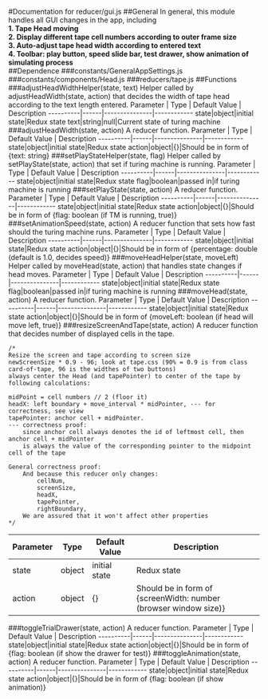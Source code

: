#Documentation for reducer/gui.js 
##General
In general, this module handles all GUI changes in the app, including<br>
**1. Tape Head moving**<br>
**2. Display different tape cell numbers according to outer frame size**<br>
**3. Auto-adjust tape head width according to entered text**<br>
**4. Toolbar: play button, speed slide bar, test drawer, show animation of simulating process**<br>
##Dependence
###constants/GeneralAppSettings.js
###constants/components/Head.js
###reducers/tape.js 
##Functions
###adjustHeadWidthHelper(state, text)
Helper called by adjustHeadWidth(state, action) that decides the width of tape head according to the text length entered.
Parameter | Type | Default Value | Description
----------|------|---------------|------------
state|object|initial state|Redux state
text|string|null|Current state of turing machine
###adjustHeadWidth(state, action)
A reducer function.
Parameter | Type | Default Value | Description
----------|------|---------------|------------
state|object|initial state|Redux state
action|object|{}|Should be in form of {text: string}
###setPlayStateHelper(state, flag)
Helper called by setPlayState(state, action) that set if turing machine is running.
Parameter | Type | Default Value | Description
----------|------|---------------|------------
state|object|initial state|Redux state
flag|boolean|passed in|if turing machine is running
###setPlayState(state, action)
A reducer function.
Parameter | Type | Default Value | Description
----------|------|---------------|------------
state|object|initial state|Redux state
action|object|{}|Should be in form of {flag: boolean (if TM is running, true)}
###setAnimationSpeed(state, action)
A reducer function that sets how fast should the turing machine runs.
Parameter | Type | Default Value | Description
----------|------|---------------|------------
state|object|initial state|Redux state
action|object|{}|Should be in form of {percentage: double (default is 1.0, decides speed)}
###moveHeadHelper(state, moveLeft)
Helper called by moveHead(state, action) that handles state changes if head moves. 
Parameter | Type | Default Value | Description
----------|------|---------------|------------
state|object|initial state|Redux state
flag|boolean|passed in|if turing machine is running
###moveHead(state, action)
A reducer function.
Parameter | Type | Default Value | Description
----------|------|---------------|------------
state|object|initial state|Redux state
action|object|{}|Should be in form of {moveLeft: boolean (if head will move left, true)}
###resizeScreenAndTape(state, action)
A reducer function that decides number of displayed cells in the tape.
```
/*
Resize the screen and tape according to screen size
newScreenSize * 0.9 - 96; look at tape.css (90% = 0.9 is from class card-of-tape, 96 is the widthes of two buttons)
always center the Head (and tapePointer) to center of the tape by following calculations:

midPoint = cell numbers // 2 (floor it)
headX: left boundary + move_interval * midPointer, --- for correctness, see view
tapePointer: anchor cell + midPointer.  
--- correctness proof: 
	since anchor cell always denotes the id of leftmost cell, then anchor cell + midPointer
	is always the value of the corresponding pointer to the midpoint cell of the tape

General correctness proof:
	And because this reducer only changes:
		cellNum,
		screenSize,
		headX,
		tapePointer,
		rightBoundary,
	We are assured that it won't affect other properties 
*/
```
Parameter | Type | Default Value | Description
----------|------|---------------|------------
state|object|initial state|Redux state
action|object|{}|Should be in form of {screenWidth: number (browser window size)}
###toggleTrialDrawer(state, action)
A reducer function.
Parameter | Type | Default Value | Description
----------|------|---------------|------------
state|object|initial state|Redux state
action|object|{}|Should be in form of {flag: boolean (if show the drawer for test)}
###toggleAnimation(state, action)
A reducer function.
Parameter | Type | Default Value | Description
----------|------|---------------|------------
state|object|initial state|Redux state
action|object|{}|Should be in form of {flag: boolean (if show animation)}